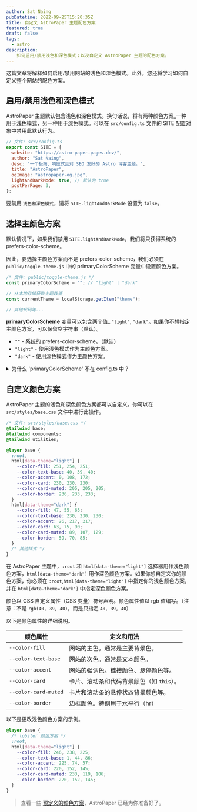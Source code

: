 ```yaml
---
author: Sat Naing
pubDatetime: 2022-09-25T15:20:35Z
title: 自定义 AstroPaper 主题配色方案
featured: true
draft: false
tags:
  - astro
description:
    如何启用/禁用浅色和深色模式；以及自定义 AstroPaper 主题的配色方案。
---
```


这篇文章将解释如何启用/禁用网站的浅色和深色模式。此外，您还将学习如何自定义整个网站的配色方案。


## 启用/禁用浅色和深色模式

AstroPaper 主题默认包含浅色和深色模式。换句话说，将有两种颜色方案\_一种用于浅色模式，另一种用于深色模式。可以在 `src/config.ts` 文件的 SITE 配置对象中禁用此默认行为。

```js
// 文件: src/config.ts
export const SITE = {
  website: "https://astro-paper.pages.dev/",
  author: "Sat Naing",
  desc: "一个极简、响应式且对 SEO 友好的 Astro 博客主题。",
  title: "AstroPaper",
  ogImage: "astropaper-og.jpg",
  lightAndDarkMode: true, // 默认为 true
  postPerPage: 3,
};
```

要禁用 `浅色和深色模式`，请将 `SITE.lightAndDarkMode` 设置为 `false`。

## 选择主颜色方案

默认情况下，如果我们禁用 `SITE.lightAndDarkMode`，我们将只获得系统的 prefers-color-scheme。

因此，要选择主颜色方案而不是 prefers-color-scheme，我们必须在 `public/toggle-theme.js` 中的 primaryColorScheme 变量中设置颜色方案。

```js
/* 文件: public/toggle-theme.js */
const primaryColorScheme = ""; // "light" | "dark"

// 从本地存储获取主题数据
const currentTheme = localStorage.getItem("theme");

// 其他代码等...
```

**primaryColorScheme** 变量可以包含两个值\_ `"light"`, `"dark"`。如果你不想指定主颜色方案，可以保留空字符串（默认）。

- `""` - 系统的 prefers-color-scheme。（默认）
- `"light"` - 使用浅色模式作为主颜色方案。
- `"dark"` - 使用深色模式作为主颜色方案。

<details><summary>为什么 'primaryColorScheme' 不在 config.ts 中？</summary>

> 为了避免页面重新加载时的颜色闪烁，我们必须尽可能早地在页面加载时放置切换开关的 JavaScript 代码。它解决了闪烁问题，但作为权衡，我们不能再使用 ESM 导入。

[点击这里](https://docs.astro.build/en/reference/directives-reference/#isinline) 了解更多关于 Astro 的 `is:inline` 脚本的信息。

</details>

## 自定义颜色方案

AstroPaper 主题的浅色和深色颜色方案都可以自定义。你可以在 `src/styles/base.css` 文件中进行此操作。

```css
/* 文件: src/styles/base.css */
@tailwind base;
@tailwind components;
@tailwind utilities;

@layer base {
  :root,
  html[data-theme="light"] {
    --color-fill: 251, 254, 251;
    --color-text-base: 40, 39, 40;
    --color-accent: 0, 108, 172;
    --color-card: 230, 230, 230;
    --color-card-muted: 205, 205, 205;
    --color-border: 236, 233, 233;
  }
  html[data-theme="dark"] {
    --color-fill: 47, 55, 65;
    --color-text-base: 230, 230, 230;
    --color-accent: 26, 217, 217;
    --color-card: 63, 75, 90;
    --color-card-muted: 89, 107, 129;
    --color-border: 59, 70, 85;
  }
  /* 其他样式 */
}
```

在 AstroPaper 主题中，`:root` 和 `html[data-theme="light"]` 选择器用作浅色颜色方案，`html[data-theme="dark"]` 用作深色颜色方案。如果你想自定义你的颜色方案，你必须在 `:root`,`html[data-theme="light"]` 中指定你的浅色颜色方案，并在 `html[data-theme="dark"]` 中指定深色颜色方案。

颜色以 CSS 自定义属性（CSS 变量）符号声明。颜色属性值以 rgb 值编写。（注意：不是 `rgb(40, 39, 40)`，而是只指定 `40, 39, 40`）

以下是颜色属性的详细说明。

| 颜色属性           | 定义和用法                                                 |
| ------------------ | ---------------------------------------------------------- |
| `--color-fill`     | 网站的主色。通常是主要背景色。                             |
| `--color-text-base`| 网站的次色。通常是文本颜色。                               |
| `--color-accent`   | 网站的强调色。链接颜色、悬停颜色等。                       |
| `--color-card`     | 卡片、滚动条和代码背景颜色（如 `this`）。                  |
| `--color-card-muted`| 卡片和滚动条的悬停状态背景颜色等。                        |
| `--color-border`   | 边框颜色。特别用于水平行（hr）                             |

以下是更改浅色颜色方案的示例。

```css
@layer base {
  /* lobster 颜色方案 */
  :root,
  html[data-theme="light"] {
    --color-fill: 246, 238, 225;
    --color-text-base: 1, 44, 86;
    --color-accent: 225, 74, 57;
    --color-card: 220, 152, 145;
    --color-card-muted: 233, 119, 106;
    --color-border: 220, 152, 145;
  }
}
```

> 查看一些 [预定义的颜色方案](https://astro-paper.pages.dev/posts/predefined-color-schemes/)，AstroPaper 已经为你准备好了。